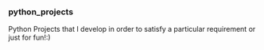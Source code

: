 ### python_projects
Python Projects that I develop in order to satisfy a particular requirement or just for fun!:)
